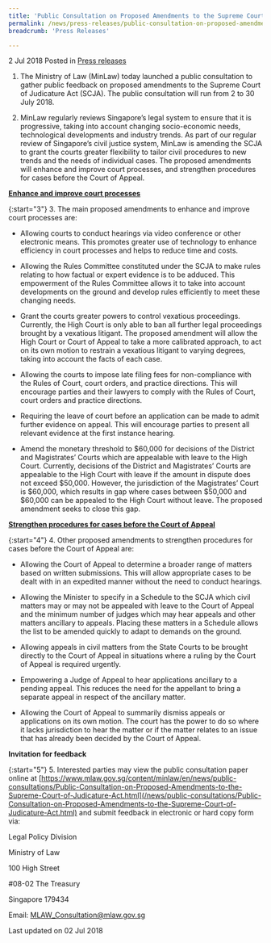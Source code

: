 ```yaml
---
title: 'Public Consultation on Proposed Amendments to the Supreme Court of Judicature Act'
permalink: /news/press-releases/public-consultation-on-proposed-amendments-to-the-supreme-court-of-judicature-act/
breadcrumb: 'Press Releases'

---
```


2 Jul 2018 Posted in [Press releases](/news/press-releases)

1. The Ministry of Law (MinLaw) today launched a public consultation to gather public feedback on proposed amendments to the Supreme Court of Judicature Act (SCJA). The public consultation will run from 2 to 30 July 2018.

2. MinLaw regularly reviews Singapore’s legal system to ensure that it is progressive, taking into account changing socio-economic needs, technological developments and industry trends. As part of our regular review of Singapore’s civil justice system, MinLaw is amending the SCJA to grant the courts greater flexibility to tailor civil procedures to new trends and the needs of individual cases. The proposed amendments will enhance and improve court processes, and strengthen procedures for cases before the Court of Appeal.

**<u>Enhance and improve court processes</u>**


{:start="3"}
3. The main proposed amendments to enhance and improve court processes are: 

* Allowing courts to conduct hearings via video conference or other electronic means. This promotes greater use of technology to enhance efficiency in court processes and helps to reduce time and costs.

* Allowing the Rules Committee constituted under the SCJA to make rules relating to how factual or expert evidence is to be adduced. This empowerment of the Rules Committee allows it to take into account developments on the ground and develop rules efficiently to meet these changing needs.

* Grant the courts greater powers to control vexatious proceedings. Currently, the High Court is only able to ban all further legal proceedings brought by a vexatious litigant. The proposed amendment will allow the High Court or Court of Appeal to take a more calibrated approach, to act on its own motion to restrain a vexatious litigant to varying degrees, taking into account the facts of each case.

* Allowing the courts to impose late filing fees for non-compliance with the Rules of Court, court orders, and practice directions. This will encourage parties and their lawyers to comply with the Rules of Court, court orders and practice directions.

* Requiring the leave of court before an application can be made to admit further evidence on appeal. This will encourage parties to present all relevant evidence at the first instance hearing.

* Amend the monetary threshold to $60,000 for decisions of the District and Magistrates’ Courts which are appealable with leave to the High Court. Currently, decisions of the District and Magistrates’ Courts are appealable to the High Court with leave if the amount in dispute does not exceed $50,000. However, the jurisdiction of the Magistrates’ Court is $60,000, which results in gap where cases between $50,000 and $60,000 can be appealed to the High Court without leave. The proposed amendment seeks to close this gap.


**<u>Strengthen procedures for cases before the Court of Appeal</u>**


{:start="4"}
4. Other proposed amendments to strengthen procedures for cases before the Court of Appeal are:

* Allowing the Court of Appeal to determine a broader range of matters based on written submissions. This will allow appropriate cases to be dealt with in an expedited manner without the need to conduct hearings.

* Allowing the Minister to specify in a Schedule to the SCJA which civil matters may or may not be appealed with leave to the Court of Appeal and the minimum number of judges which may hear appeals and other matters ancillary to appeals. Placing these matters in a Schedule allows the list to be amended quickly to adapt to demands on the ground.

* Allowing appeals in civil matters from the State Courts to be brought directly to the Court of Appeal in situations where a ruling by the Court of Appeal is required urgently.

* Empowering a Judge of Appeal to hear applications ancillary to a pending appeal. This reduces the need for the appellant to bring a separate appeal in respect of the ancillary matter.

* Allowing the Court of Appeal to summarily dismiss appeals or applications on its own motion. The court has the power to do so where it lacks jurisdiction to hear the matter or if the matter relates to an issue that has already been decided by the Court of Appeal.

**Invitation for feedback**


{:start="5"}
5. Interested parties may view the public consultation paper online at [https://www.mlaw.gov.sg/content/minlaw/en/news/public-consultations/Public-Consultation-on-Proposed-Amendments-to-the-Supreme-Court-of-Judicature-Act.html](/news/public-consultations/Public-Consultation-on-Proposed-Amendments-to-the-Supreme-Court-of-Judicature-Act.html) and submit feedback in electronic or hard copy form via:

<p class="address-centered">Legal Policy Division</p>  
<p class="address-centered">Ministry of Law</p>  
<p class="address-centered">100 High Street</p>  
<p class="address-centered">#08-02 The Treasury</p>  
<p class="address-centered">Singapore 179434</p>  
<p class="address-centered">Email: <a href="mailto:MLAW_Consultation@mlaw.gov.sg">MLAW_Consultation@mlaw.gov.sg</a> </p>

<p class="right-side-updated">Last updated on 02 Jul 2018
</p>
